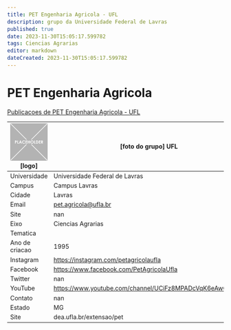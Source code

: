 ```yaml
---
title: PET Engenharia Agricola - UFL
description: grupo da Universidade Federal de Lavras
published: true
date: 2023-11-30T15:05:17.599782
tags: Ciencias Agrarias
editor: markdown
dateCreated: 2023-11-30T15:05:17.599782
---
```


# PET Engenharia Agricola

[Publicacoes de PET Engenharia Agricola - UFL](/atividade/140PETEngenhariaAgricolaUFL/feed)

| ![placeholder.png](/placeholder.png) [logo] | [foto do grupo] UFL         |
| ------------------------------------------- | ------------------------------------------------- |
| Universidade                                | Universidade Federal de Lavras      |
| Campus                                      | Campus Lavras            |
| Cidade                                      | Lavras             |
| Email                                       | pet.agricola@ufla.br             |
| Site                                        | nan              |
| Eixo                                        | Ciencias Agrarias              |
| Tematica                                    |           |
| Ano de criacao                              | 1995        |
| Instagram                                   | https://instagram.com/petagricolaufla         |
| Facebook                                    | https://www.facebook.com/PetAgricolaUfla          |
| Twitter                                     | nan           |
| YouTube                                     | https://www.youtube.com/channel/UCiFz8MPADcVqK6eAwGdsr2g           |
| Contato                                     | nan         |
| Estado                                      |  MG            |
| Site                                        | dea.ufla.br/extensao/pet |
